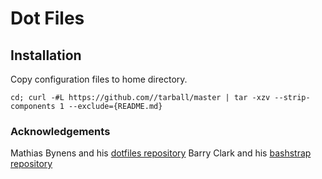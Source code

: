 # Dot Files

## Installation

Copy configuration files to home directory.

    cd; curl -#L https://github.com//tarball/master | tar -xzv --strip-components 1 --exclude={README.md}

### Acknowledgements

Mathias Bynens and his [dotfiles repository](https://github.com/mathiasbynens/dotfiles)
Barry Clark and his [bashstrap repository](https://github.com/barryclark/bashstrap)
